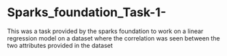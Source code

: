 # Sparks_foundation_Task-1-
This was a task provided by the sparks foundation to work on a linear regression model on a dataset where the correlation was seen between the two attributes provided in the dataset

